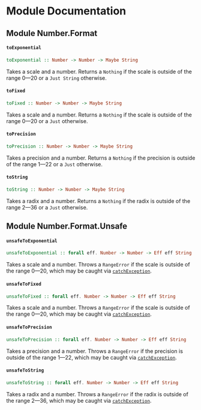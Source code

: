 # Module Documentation

## Module Number.Format

#### `toExponential`

``` purescript
toExponential :: Number -> Number -> Maybe String
```
Takes a scale and a number. Returns a `Nothing` if the scale is outside of the
range 0—20 or a `Just String` otherwise.


#### `toFixed`

``` purescript
toFixed :: Number -> Number -> Maybe String
```
Takes a scale and a number. Returns a `Nothing` if the scale is outside of the
range 0—20 or a `Just` otherwise.


#### `toPrecision`

``` purescript
toPrecision :: Number -> Number -> Maybe String
```
Takes a precision and a number. Returns a `Nothing` if the precision is outside
of the range 1—22 or a `Just` otherwise.


#### `toString`

``` purescript
toString :: Number -> Number -> Maybe String
```
Takes a radix and a number. Returns a `Nothing` if the radix is outside of the
range 2—36 or a `Just` otherwise.



## Module Number.Format.Unsafe

#### `unsafeToExponential`

``` purescript
unsafeToExponential :: forall eff. Number -> Number -> Eff eff String
```
Takes a scale and a number. Throws a `RangeError` if the scale is outside of
the range 0—20, which may be caught via [`catchException`][1].


#### `unsafeToFixed`

``` purescript
unsafeToFixed :: forall eff. Number -> Number -> Eff eff String
```
Takes a scale and a number. Throws a `RangeError` if the scale is outside of
the range 0—20, which may be caught via [`catchException`][1].


#### `unsafeToPrecision`

``` purescript
unsafeToPrecision :: forall eff. Number -> Number -> Eff eff String
```
Takes a precision and a number. Throws a `RangeError` if the precision is
outside of the range 1—22, which may be caught via [`catchException`][1].


#### `unsafeToString`

``` purescript
unsafeToString :: forall eff. Number -> Number -> Eff eff String
```
Takes a radix and a number. Throws a `RangeError` if the radix is outside of
the range 2—36, which may be caught via [`catchException`][1].



  [1]: https://github.com/purescript/purescript-exceptions
